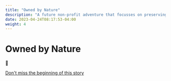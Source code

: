 ```yaml
---
title: "Owned by Nature"
description: "A future non-profit adventure that focusses on preserving nature."
date: 2023-04-24T08:17:53-04:00
weight: 4
---
```


# Owned by Nature

🌳

[Don't miss the beginning of this story](/docs/stay-updated.md)

